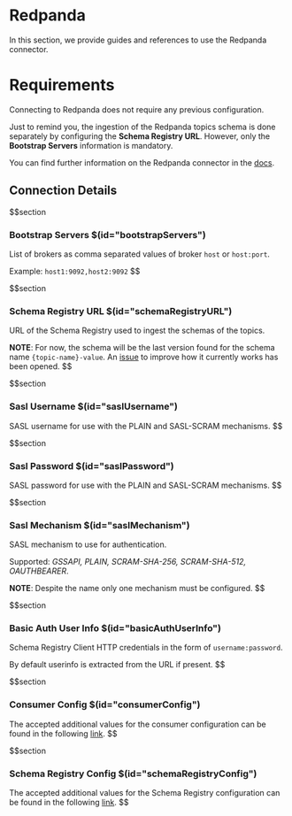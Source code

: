 # Redpanda

In this section, we provide guides and references to use the Redpanda connector.

# Requirements
Connecting to Redpanda does not require any previous configuration.

Just to remind you, the ingestion of the Redpanda topics schema is done separately by configuring the **Schema Registry URL**. However, only the **Bootstrap Servers** information is mandatory.

You can find further information on the Redpanda connector in the [docs](https://docs.open-metadata.org/connectors/messaging/redpanda).

## Connection Details

$$section
### Bootstrap Servers $(id="bootstrapServers")

List of brokers as comma separated values of broker `host` or `host:port`.

Example: `host1:9092,host2:9092`
$$

$$section
### Schema Registry URL $(id="schemaRegistryURL")

URL of the Schema Registry used to ingest the schemas of the topics.

**NOTE**: For now, the schema will be the last version found for the schema name `{topic-name}-value`. An [issue](https://github.com/open-metadata/OpenMetadata/issues/10399) to improve how it currently works has been opened.
$$

$$section
### Sasl Username $(id="saslUsername")

SASL username for use with the PLAIN and SASL-SCRAM mechanisms.
$$

$$section
### Sasl Password $(id="saslPassword")

SASL password for use with the PLAIN and SASL-SCRAM mechanisms.
$$

$$section
### Sasl Mechanism $(id="saslMechanism")

SASL mechanism to use for authentication. 

Supported: _GSSAPI, PLAIN, SCRAM-SHA-256, SCRAM-SHA-512, OAUTHBEARER_. 

**NOTE**: Despite the name only one mechanism must be configured.
$$

$$section
### Basic Auth User Info $(id="basicAuthUserInfo")

Schema Registry Client HTTP credentials in the form of `username:password`.

By default userinfo is extracted from the URL if present.
$$

$$section
### Consumer Config $(id="consumerConfig")

The accepted additional values for the consumer configuration can be found in the following [link](https://github.com/edenhill/librdkafka/blob/master/CONFIGURATION.md).
$$

$$section
### Schema Registry Config $(id="schemaRegistryConfig")

The accepted additional values for the Schema Registry configuration can be found in the following [link](https://docs.confluent.io/5.5.1/clients/confluent-kafka-python/index.html#confluent_kafka.schema_registry.SchemaRegistryClient).
$$
